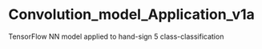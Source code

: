 # Convolution_model_Application_v1a
TensorFlow NN model applied to hand-sign 5 class-classification
